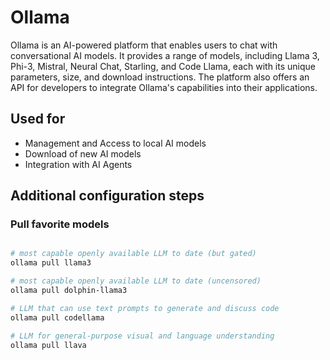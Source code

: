 # Ollama

Ollama is an AI-powered platform that enables users to chat with conversational AI models. It provides a range of models, including Llama 3, Phi-3, Mistral, Neural Chat, Starling, and Code Llama, each with its unique parameters, size, and download instructions. The platform also offers an API for developers to integrate Ollama's capabilities into their applications.

## Used for

- Management and Access to local AI models
- Download of new AI models
- Integration with AI Agents

## Additional configuration steps

### Pull favorite models

```bash

# most capable openly available LLM to date (but gated)
ollama pull llama3

# most capable openly available LLM to date (uncensored)
ollama pull dolphin-llama3

# LLM that can use text prompts to generate and discuss code
ollama pull codellama

# LLM for general-purpose visual and language understanding
ollama pull llava
```